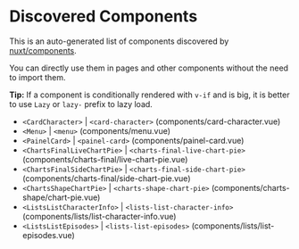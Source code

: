 # Discovered Components

This is an auto-generated list of components discovered by [nuxt/components](https://github.com/nuxt/components).

You can directly use them in pages and other components without the need to import them.

**Tip:** If a component is conditionally rendered with `v-if` and is big, it is better to use `Lazy` or `lazy-` prefix to lazy load.

- `<CardCharacter>` | `<card-character>` (components/card-character.vue)
- `<Menu>` | `<menu>` (components/menu.vue)
- `<PainelCard>` | `<painel-card>` (components/painel-card.vue)
- `<ChartsFinalLiveChartPie>` | `<charts-final-live-chart-pie>` (components/charts-final/live-chart-pie.vue)
- `<ChartsFinalSideChartPie>` | `<charts-final-side-chart-pie>` (components/charts-final/side-chart-pie.vue)
- `<ChartsShapeChartPie>` | `<charts-shape-chart-pie>` (components/charts-shape/chart-pie.vue)
- `<ListsListCharacterInfo>` | `<lists-list-character-info>` (components/lists/list-character-info.vue)
- `<ListsListEpisodes>` | `<lists-list-episodes>` (components/lists/list-episodes.vue)
